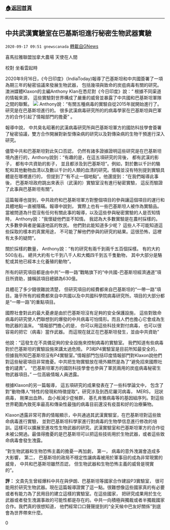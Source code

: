 ###  [:house:返回首頁](https://github.com/ourhimalayas/txt)
---

## 中共武漢實驗室在巴基斯坦進行秘密生物武器實驗
`2020-09-17 09:51 gnewscanada` [轉載自GNews](https://gnews.org/zh-hant/363638/)

喜馬拉雅聯盟加拿大農場 天使在人間

校對 坐看雲起時

2020年9月16日，《今日印度》（IndiaToday)報導了巴基斯坦和中共國簽署了一項為期三年的秘密協議來發展生物武器， 包括幾項與致命的炭疽病毒有關的研究。澳洲媒體Klaxon的主編Anthony Klan在悉尼對《今日印度》說：“ 根據不同渠道的情報來源， 這些實驗對世界構成了嚴重的威脅並暴露了中共國和巴基斯坦軍隊之間的聯繫。
![](https://s3.amazonaws.com/gnews-media-offload/wp-content/uploads/2020/09/17092744/pentagon-bioweapons.jpg)
Anthony說：“有關五種病毒的實驗自從2015年就開始進行了。研究是在巴基斯坦進行的。 很多武漢病毒研究所的的病毒學家在巴基斯坦與巴軍方的合作引起了情報部門的擔憂” 。

報導中說， 中共臭名昭著的武漢病毒研究所與巴基斯坦軍方的國防科技學會簽署了秘密協議，雙方合作開展對新型傳染病的研究以及對傳染病的生物干預進行深入研究。

儘管中共和巴基斯坦對此矢口否認， 仍然有諸多證據證明這些研究是在巴基斯坦境內進行的，Anthony說到：“有趣的是，在這五項研究的背後， 都有武漢的影子， 都有中共資助的影子， 並且都涉及到巴基斯坦”。例如，對於數以千計的駱駝和其他動物血清以及數以千計的人類的血清的研究。情報並沒有特別提到實驗具體是在哪裡進行的， 但提到了“有不止一個地點”。他還提到：“在我們報導此事後， 巴基斯坦政府跳出來表示（武漢的）實驗室沒有進行秘密實驗， 這反而驗證了此事與巴基斯坦有關“。

這篇報導也提到，中共政府和巴基斯坦軍方對整個項目的參與讓這個項目的運行和具體地點一直被隱瞞。報導中說到， 實際上也有一些巴基斯坦人被作為實驗品。當被問道為什麼沒有任何有關此事的報導，以及這些參與秘密實驗的人是否知情時， Anthony說：”我懷疑他們並不知情。 我認為大多數實驗是在農村採樣的。 大多數參與者是偏遠地區的牧民。 他們對此能知道多少呢？ 這些人不可能知道這些採取的樣本的真實用途， 不可能了解他們參與的研究的結果。這很恐怖，這裡有太多的疑問“。

關於採樣的數量， Anthony說：“有的研究有兩千到兩千五百個採樣。 有的大約500左右。 總共大約有七千到八千人和大概四千到五千隻動物， 其中大部分是駱駝或其他已經本土化養殖的動物“。

所有的研究項目都是由中共“一帶一路”戰略旗下的“中共國-巴基斯坦經濟通道”項目所資助，據稱該項目總額為630億。

具體花了多少錢很難說清楚， 但研究項目的經費都來自巴基斯坦的“一帶一路”項目。幾乎所有的經費都來自中共國以及中共國科學院病毒研究所。項目的大部分都是“一帶一路”的重點項目。

國際社會對此的最大憂慮是由於巴基斯坦沒有足夠的安全保護設施， 這些對致命病毒的研究使人們聯想到的爆發的中共病毒可怕情形。而且人們也擔心它會成為生物武器的溫床。 “情報部門擔心的是， 你可以用這些科技來對付病毒， 也可以很容易的把它（病毒）當作武器。 而這現在就正在巴基斯坦發生，並由中共資助”

他說：“這發生在不具備足夠的安全設施來控制病毒的實驗室。 我們知道有些病毒對於巴基斯坦的實驗設施來講太過危險。 P3和P4實驗室是目前所知最安全的， 但據我所知巴基斯坦沒有P4實驗室。”情報部門包括印度情報部門對Klaxon說他們對這些秘密項目非常擔憂。中共把生物實驗放在境外顯然是為了“避免招來國際社會的譴責”。 “巴基斯坦軍方的國防科技學會也參與了軍民兩用的炭疽病毒秘密生物武器項目。” 一位高級情報人員透露。

根據Klaxon的另一篇報導， 這五項研究的成果發表在了一些科學論文中， 包含了對”動物傳人“特性的發現和特徵提取”。研究涉及到西尼羅河病毒， MERS， 冠狀病毒， 剛果出血熱， 血小板減少症候群， 基孔肯雅病毒等的基因組序列。對這些世界範圍內致死率最高和傳染性最強的病毒目前還沒有疫苗和好的治療藥物。

Klaxon透露非常可靠的情報顯示，中共通過其武漢實驗室，在巴基斯坦對這些致命病毒進行實驗， 並對巴基斯坦科學家進行對病毒的生物學信息進行修改的培訓。這樣可以擴展至進攻性生物武器的研究。武漢實驗室和巴基斯坦軍方的合作從未被公開過。最值得擔憂的是巴基斯坦可以把這些技術用於生物武器，或者這些致命病毒會發生洩露。

”對生物武器和生物恐怖主義的擔憂一再加劇， 第一， 病毒的意外洩漏會造成多大影響， 第二， 巴基斯坦的政局不穩定性讓病毒被用於軍事目的成為非常現實的威脅， 中共和巴基斯坦雖然否認， 但生物武器和生物恐怖主義的威脅是現實的”。

**評：** 
文貴先生曾經爆料中共在與伊朗、巴基斯坦等國家合作建設P3實驗室， 很可能用於研究生物武器。現在這篇報導證實了這一點。很難想像這些國家真的有必要或者有能力為了民用目的建立這樣的實驗室。在這些國家， 把研究成果用於生化武器或者發生洩漏事故的可能性都是存在的。中共一向積極與獨裁或者半獨裁國家合作。我們真的很想知道， 他們經常口口聲聲提到的“全天候中巴友好關係”到底會為世界帶來什麼。

0
